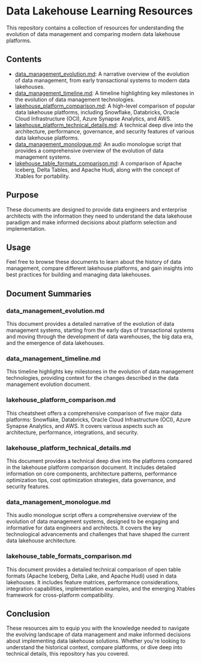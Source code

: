 # Data Lakehouse Learning Resources

This repository contains a collection of resources for understanding the evolution of data management and comparing modern data lakehouse platforms.

## Contents

*   [data_management_evolution.md](./data_management_evolution.md): A narrative overview of the evolution of data management, from early transactional systems to modern data lakehouses.
*   [data_management_timeline.md](./data_management_timeline.md): A timeline highlighting key milestones in the evolution of data management technologies.
*   [lakehouse_platform_comparison.md](./lakehouse_platform_comparison.md): A high-level comparison of popular data lakehouse platforms, including Snowflake, Databricks, Oracle Cloud Infrastructure (OCI), Azure Synapse Analytics, and AWS.
*   [lakehouse_platform_technical_details.md](./lakehouse_platform_technical_details.md): A technical deep dive into the architecture, performance, governance, and security features of various data lakehouse platforms.
*   [data_management_monologue.md](./data_management_monologue.md): An audio monologue script that provides a comprehensive overview of the evolution of data management systems.
*   [lakehouse_table_formats_comparison.md](./lakehouse_table_formats_comparison.md): A comparison of Apache Iceberg, Delta Tables, and Apache Hudi, along with the concept of Xtables for portability.

## Purpose

These documents are designed to provide data engineers and enterprise architects with the information they need to understand the data lakehouse paradigm and make informed decisions about platform selection and implementation.

## Usage

Feel free to browse these documents to learn about the history of data management, compare different lakehouse platforms, and gain insights into best practices for building and managing data lakehouses.

## Document Summaries

### data_management_evolution.md
This document provides a detailed narrative of the evolution of data management systems, starting from the early days of transactional systems and moving through the development of data warehouses, the big data era, and the emergence of data lakehouses.

### data_management_timeline.md
This timeline highlights key milestones in the evolution of data management technologies, providing context for the changes described in the data management evolution document.

### lakehouse_platform_comparison.md
This cheatsheet offers a comprehensive comparison of five major data platforms: Snowflake, Databricks, Oracle Cloud Infrastructure (OCI), Azure Synapse Analytics, and AWS. It covers various aspects such as architecture, performance, integrations, and security.

### lakehouse_platform_technical_details.md
This document provides a technical deep dive into the platforms compared in the lakehouse platform comparison document. It includes detailed information on core components, architecture patterns, performance optimization tips, cost optimization strategies, data governance, and security features.

### data_management_monologue.md
This audio monologue script offers a comprehensive overview of the evolution of data management systems, designed to be engaging and informative for data engineers and architects. It covers the key technological advancements and challenges that have shaped the current data lakehouse architecture.

### lakehouse_table_formats_comparison.md
This document provides a detailed technical comparison of open table formats (Apache Iceberg, Delta Lake, and Apache Hudi) used in data lakehouses. It includes feature matrices, performance considerations, integration capabilities, implementation examples, and the emerging Xtables framework for cross-platform compatibility.

## Conclusion

These resources aim to equip you with the knowledge needed to navigate the evolving landscape of data management and make informed decisions about implementing data lakehouse solutions. Whether you're looking to understand the historical context, compare platforms, or dive deep into technical details, this repository has you covered.
